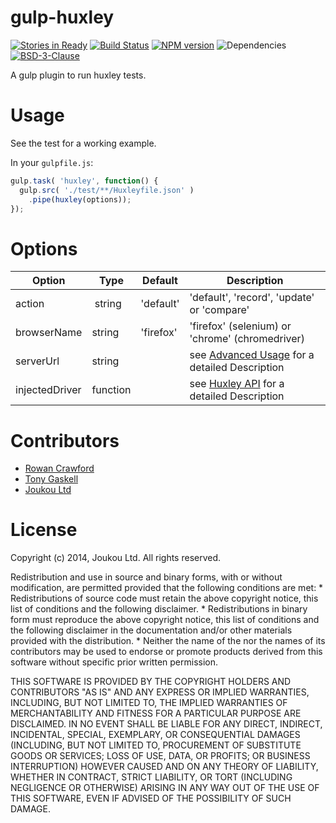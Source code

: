 gulp-huxley
===========
[![Stories in Ready](https://badge.waffle.io/joukou/gulp-huxley.png?label=ready&title=Ready)](https://waffle.io/joukou/gulp-huxley)
[![Build Status](https://travis-ci.org/joukou/gulp-huxley.svg?branch=master)](https://travis-ci.org/joukou/gulp-huxley)
[![NPM version](https://badge.fury.io/js/gulp-huxley.svg)](http://badge.fury.io/js/gulp-huxley)
![Dependencies](https://david-dm.org/joukou/gulp-huxley.png) 
[![BSD-3-Clause](http://img.shields.io/badge/license-BSD--3--Clause-brightgreen.png)](#license)

A gulp plugin to run huxley tests.

Usage
=====

See the test for a working example.

In your `gulpfile.js`:

```javascript
gulp.task( 'huxley', function() {
  gulp.src( './test/**/Huxleyfile.json' )
    .pipe(huxley(options));
});
```

Options
=======
Option | Type   | Default | Description
------ | ----   | ------- | -----------
action | string | 'default' | 'default', 'record', 'update' or 'compare'
browserName | string | 'firefox' | 'firefox' (selenium) or 'chrome' (chromedriver)
serverUrl | string | | see [Advanced Usage](https://github.com/chenglou/node-huxley/wiki/Advanced-usage) for a detailed Description
injectedDriver | function | | see [Huxley API](https://github.com/chenglou/node-huxley/wiki/API) for a detailed Description  


Contributors
============

- [Rowan Crawford](mailto:rowan@joukou.com)
- [Tony Gaskell](https://github.com/thgaskell)
- [Joukou Ltd](https://joukou.com)

License
=======

Copyright (c) 2014, Joukou Ltd.
All rights reserved.

Redistribution and use in source and binary forms, with or without
modification, are permitted provided that the following conditions are met:
    * Redistributions of source code must retain the above copyright
      notice, this list of conditions and the following disclaimer.
    * Redistributions in binary form must reproduce the above copyright
      notice, this list of conditions and the following disclaimer in the
      documentation and/or other materials provided with the distribution.
    * Neither the name of the <organization> nor the
      names of its contributors may be used to endorse or promote products
      derived from this software without specific prior written permission.

THIS SOFTWARE IS PROVIDED BY THE COPYRIGHT HOLDERS AND CONTRIBUTORS "AS IS" AND
ANY EXPRESS OR IMPLIED WARRANTIES, INCLUDING, BUT NOT LIMITED TO, THE IMPLIED
WARRANTIES OF MERCHANTABILITY AND FITNESS FOR A PARTICULAR PURPOSE ARE
DISCLAIMED. IN NO EVENT SHALL <COPYRIGHT HOLDER> BE LIABLE FOR ANY
DIRECT, INDIRECT, INCIDENTAL, SPECIAL, EXEMPLARY, OR CONSEQUENTIAL DAMAGES
(INCLUDING, BUT NOT LIMITED TO, PROCUREMENT OF SUBSTITUTE GOODS OR SERVICES;
LOSS OF USE, DATA, OR PROFITS; OR BUSINESS INTERRUPTION) HOWEVER CAUSED AND
ON ANY THEORY OF LIABILITY, WHETHER IN CONTRACT, STRICT LIABILITY, OR TORT
(INCLUDING NEGLIGENCE OR OTHERWISE) ARISING IN ANY WAY OUT OF THE USE OF THIS
SOFTWARE, EVEN IF ADVISED OF THE POSSIBILITY OF SUCH DAMAGE.
